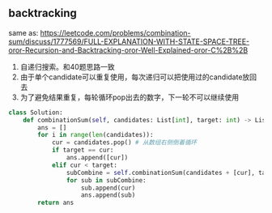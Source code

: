 ## backtracking
same as: https://leetcode.com/problems/combination-sum/discuss/1777569/FULL-EXPLANATION-WITH-STATE-SPACE-TREE-oror-Recursion-and-Backtracking-oror-Well-Explained-oror-C%2B%2B
1. 自递归搜索。和40题思路一致
2. 由于单个candidate可以重复使用，每次递归可以把使用过的candidate放回去
3. 为了避免结果重复，每轮循环pop出去的数字，下一轮不可以继续使用

```python
class Solution:
    def combinationSum(self, candidates: List[int], target: int) -> List[List[int]]:
        ans = []
        for i in range(len(candidates)):
            cur = candidates.pop() # 从数组右侧倒着循环
            if target == cur:
                ans.append([cur])
            elif cur < target:
                subCombine = self.combinationSum(candidates + [cur], target - cur) # 用过的数字，可以继续使用
                for sub in subCombine:
                    sub.append(cur)
                    ans.append(sub)
        return ans
```
